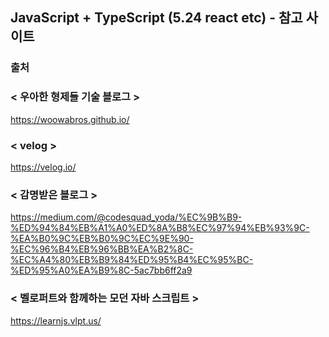 ## JavaScript + TypeScript (5.24 react etc) - 참고 사이트 

### 출처  

### < 우아한 형제들 기술 블로그 > 
https://woowabros.github.io/  

### < velog >
https://velog.io/  

### < 감명받은 블로그 >  
https://medium.com/@codesquad_yoda/%EC%9B%B9-%ED%94%84%EB%A1%A0%ED%8A%B8%EC%97%94%EB%93%9C-%EA%B0%9C%EB%B0%9C%EC%9E%90-%EC%96%B4%EB%96%BB%EA%B2%8C-%EC%A4%80%EB%B9%84%ED%95%B4%EC%95%BC-%ED%95%A0%EA%B9%8C-5ac7bb6ff2a9

### < 벨로퍼트와 함께하는 모던 자바 스크립트 >
https://learnjs.vlpt.us/
